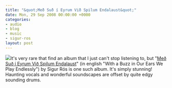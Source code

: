 ```yaml
---
title: "&quot;Með Suð í Eyrum Við Spilum Endalaust&quot;"
date: Mon, 29 Sep 2008 00:00:00 +0000
categories:
- audio
- blog
- music
- sigur-ros
layout: post
---
```


<a href="https://www.discogs.com/Sigur-Rós-Með-Suð-Eyrum-Við-Spilum-Endalaust/master/9666"><img src="https://img.discogs.com/BjK8UrFgGGMw6dSNEJKSuR7snOE=/fit-in/300x300/filters:strip_icc():format(jpeg):mode_rgb():quality(40)/discogs-images/R-1372678-1218992005.jpeg.jpg" class="left"></a>It's very rare that find an album that I just can't stop listening to, but "<a href="https://www.discogs.com/Sigur-Rós-Með-Suð-Eyrum-Við-Spilum-Endalaust/master/9666">Me&eth; Su&eth; &iacute; Eyrum Vi&eth; Spilum Endalaust</a>" (in english "With a Buzz in Our Ears We Play Endlessly") by Sigur Rós is one such album. It's simply stunning! Haunting vocals and wonderful soundscapes are offset by quite edgy sounding drums.



